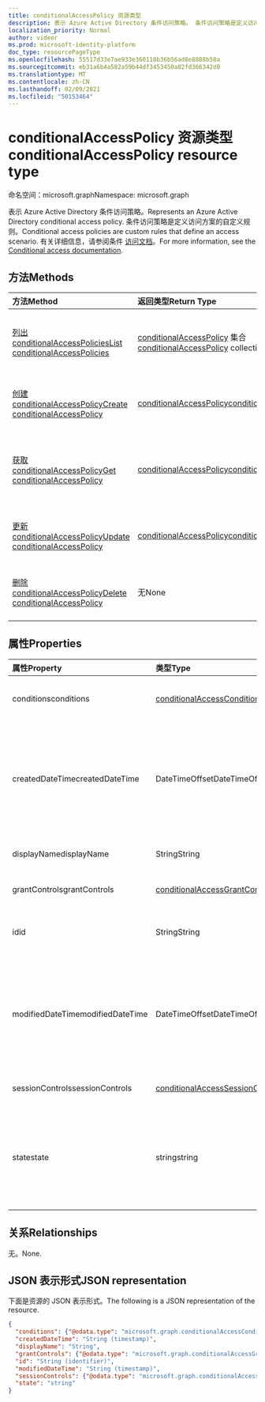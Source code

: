 ```yaml
---
title: conditionalAccessPolicy 资源类型
description: 表示 Azure Active Directory 条件访问策略。 条件访问策略是定义访问方案的自定义规则。
localization_priority: Normal
author: videor
ms.prod: microsoft-identity-platform
doc_type: resourcePageType
ms.openlocfilehash: 55517d33e7ae933e360118b36b56ad8e8088b50a
ms.sourcegitcommit: eb31a6b4a582a59b44df3453450a82fd366342d0
ms.translationtype: MT
ms.contentlocale: zh-CN
ms.lasthandoff: 02/09/2021
ms.locfileid: "50153464"
---
```

# <a name="conditionalaccesspolicy-resource-type"></a><span data-ttu-id="2e628-104">conditionalAccessPolicy 资源类型</span><span class="sxs-lookup"><span data-stu-id="2e628-104">conditionalAccessPolicy resource type</span></span>

<span data-ttu-id="2e628-105">命名空间：microsoft.graph</span><span class="sxs-lookup"><span data-stu-id="2e628-105">Namespace: microsoft.graph</span></span>

<span data-ttu-id="2e628-106">表示 Azure Active Directory 条件访问策略。</span><span class="sxs-lookup"><span data-stu-id="2e628-106">Represents an Azure Active Directory conditional access policy.</span></span> <span data-ttu-id="2e628-107">条件访问策略是定义访问方案的自定义规则。</span><span class="sxs-lookup"><span data-stu-id="2e628-107">Conditional access policies are custom rules that define an access scenario.</span></span> <span data-ttu-id="2e628-108">有关详细信息，请参阅条件 [访问文档](/azure/active-directory/conditional-access/)。</span><span class="sxs-lookup"><span data-stu-id="2e628-108">For more information, see the [Conditional access documentation](/azure/active-directory/conditional-access/).</span></span>

## <a name="methods"></a><span data-ttu-id="2e628-109">方法</span><span class="sxs-lookup"><span data-stu-id="2e628-109">Methods</span></span>

| <span data-ttu-id="2e628-110">方法</span><span class="sxs-lookup"><span data-stu-id="2e628-110">Method</span></span>       | <span data-ttu-id="2e628-111">返回类型</span><span class="sxs-lookup"><span data-stu-id="2e628-111">Return Type</span></span> | <span data-ttu-id="2e628-112">说明</span><span class="sxs-lookup"><span data-stu-id="2e628-112">Description</span></span> |
|:-------------|:------------|:------------|
| [<span data-ttu-id="2e628-113">列出 conditionalAccessPolicies</span><span class="sxs-lookup"><span data-stu-id="2e628-113">List conditionalAccessPolicies</span></span>](../api/conditionalaccessroot-list-policies.md) | <span data-ttu-id="2e628-114">[conditionalAccessPolicy](conditionalaccesspolicy.md) 集合</span><span class="sxs-lookup"><span data-stu-id="2e628-114">[conditionalAccessPolicy](conditionalaccesspolicy.md) collection</span></span> | <span data-ttu-id="2e628-115">获取组织的所有 conditionalAccessPolicies 对象。</span><span class="sxs-lookup"><span data-stu-id="2e628-115">Get all of the conditionalAccessPolicies objects in the organization.</span></span> |
| [<span data-ttu-id="2e628-116">创建 conditionalAccessPolicy</span><span class="sxs-lookup"><span data-stu-id="2e628-116">Create conditionalAccessPolicy</span></span>](../api/conditionalaccessroot-post-policies.md) | [<span data-ttu-id="2e628-117">conditionalAccessPolicy</span><span class="sxs-lookup"><span data-stu-id="2e628-117">conditionalAccessPolicy</span></span>](conditionalaccesspolicy.md) | <span data-ttu-id="2e628-118">创建新的 conditionalAccessPolicy 对象。</span><span class="sxs-lookup"><span data-stu-id="2e628-118">Create a new conditionalAccessPolicy object.</span></span> |
| [<span data-ttu-id="2e628-119">获取 conditionalAccessPolicy</span><span class="sxs-lookup"><span data-stu-id="2e628-119">Get conditionalAccessPolicy</span></span>](../api/conditionalaccesspolicy-get.md) | [<span data-ttu-id="2e628-120">conditionalAccessPolicy</span><span class="sxs-lookup"><span data-stu-id="2e628-120">conditionalAccessPolicy</span></span>](conditionalaccesspolicy.md) | <span data-ttu-id="2e628-121">读取 conditionalAccessPolicy 对象的属性和关系。</span><span class="sxs-lookup"><span data-stu-id="2e628-121">Read properties and relationships of a conditionalAccessPolicy object.</span></span> |
| [<span data-ttu-id="2e628-122">更新 conditionalAccessPolicy</span><span class="sxs-lookup"><span data-stu-id="2e628-122">Update conditionalAccessPolicy</span></span>](../api/conditionalaccesspolicy-update.md) | [<span data-ttu-id="2e628-123">conditionalAccessPolicy</span><span class="sxs-lookup"><span data-stu-id="2e628-123">conditionalAccessPolicy</span></span>](conditionalaccesspolicy.md) | <span data-ttu-id="2e628-124">更新 conditionalAccessPolicy 对象。</span><span class="sxs-lookup"><span data-stu-id="2e628-124">Update a conditionalAccessPolicy object.</span></span> |
| [<span data-ttu-id="2e628-125">删除 conditionalAccessPolicy</span><span class="sxs-lookup"><span data-stu-id="2e628-125">Delete conditionalAccessPolicy</span></span>](../api/conditionalaccesspolicy-delete.md) | <span data-ttu-id="2e628-126">无</span><span class="sxs-lookup"><span data-stu-id="2e628-126">None</span></span> | <span data-ttu-id="2e628-127">删除 conditionalAccessPolicy 对象。</span><span class="sxs-lookup"><span data-stu-id="2e628-127">Delete a conditionalAccessPolicy object.</span></span> |

## <a name="properties"></a><span data-ttu-id="2e628-128">属性</span><span class="sxs-lookup"><span data-stu-id="2e628-128">Properties</span></span>

| <span data-ttu-id="2e628-129">属性</span><span class="sxs-lookup"><span data-stu-id="2e628-129">Property</span></span>     | <span data-ttu-id="2e628-130">类型</span><span class="sxs-lookup"><span data-stu-id="2e628-130">Type</span></span>        | <span data-ttu-id="2e628-131">说明</span><span class="sxs-lookup"><span data-stu-id="2e628-131">Description</span></span> |
|:-------------|:------------|:------------|
|<span data-ttu-id="2e628-132">conditions</span><span class="sxs-lookup"><span data-stu-id="2e628-132">conditions</span></span>|[<span data-ttu-id="2e628-133">conditionalAccessConditionSet</span><span class="sxs-lookup"><span data-stu-id="2e628-133">conditionalAccessConditionSet</span></span>](conditionalaccessconditionset.md)| <span data-ttu-id="2e628-134">指定应用策略时必须满足的规则。</span><span class="sxs-lookup"><span data-stu-id="2e628-134">Specifies the rules that must be met for the policy to apply.</span></span> <span data-ttu-id="2e628-135">必需。</span><span class="sxs-lookup"><span data-stu-id="2e628-135">Required.</span></span> |
|<span data-ttu-id="2e628-136">createdDateTime</span><span class="sxs-lookup"><span data-stu-id="2e628-136">createdDateTime</span></span>|<span data-ttu-id="2e628-137">DateTimeOffset</span><span class="sxs-lookup"><span data-stu-id="2e628-137">DateTimeOffset</span></span>| <span data-ttu-id="2e628-138">时间戳类型表示采用 ISO 8601 格式的日期和时间信息，始终采用 UTC 时区。</span><span class="sxs-lookup"><span data-stu-id="2e628-138">The Timestamp type represents date and time information using ISO 8601 format and is always in UTC time.</span></span> <span data-ttu-id="2e628-139">例如，2014 年 1 月 1 日午夜 UTC 如下所示：`'2014-01-01T00:00:00Z'`。</span><span class="sxs-lookup"><span data-stu-id="2e628-139">For example, midnight UTC on Jan 1, 2014 would look like this: `'2014-01-01T00:00:00Z'`.</span></span> <span data-ttu-id="2e628-140">只读。</span><span class="sxs-lookup"><span data-stu-id="2e628-140">Readonly.</span></span> |
|<span data-ttu-id="2e628-141">displayName</span><span class="sxs-lookup"><span data-stu-id="2e628-141">displayName</span></span>|<span data-ttu-id="2e628-142">String</span><span class="sxs-lookup"><span data-stu-id="2e628-142">String</span></span>| <span data-ttu-id="2e628-143">指定显示名称AccessPolicy 对象的属性。</span><span class="sxs-lookup"><span data-stu-id="2e628-143">Specifies a display name for the conditionalAccessPolicy object.</span></span> |
|<span data-ttu-id="2e628-144">grantControls</span><span class="sxs-lookup"><span data-stu-id="2e628-144">grantControls</span></span>|[<span data-ttu-id="2e628-145">conditionalAccessGrantControls</span><span class="sxs-lookup"><span data-stu-id="2e628-145">conditionalAccessGrantControls</span></span>](conditionalaccessgrantcontrols.md)| <span data-ttu-id="2e628-146">指定通过策略时必须实现的授予控制。</span><span class="sxs-lookup"><span data-stu-id="2e628-146">Specifies the grant controls that must be fulfilled to pass the policy.</span></span> |
|<span data-ttu-id="2e628-147">id</span><span class="sxs-lookup"><span data-stu-id="2e628-147">id</span></span>|<span data-ttu-id="2e628-148">String</span><span class="sxs-lookup"><span data-stu-id="2e628-148">String</span></span>| <span data-ttu-id="2e628-149">指定 conditionalAccessPolicy 对象的标识符。</span><span class="sxs-lookup"><span data-stu-id="2e628-149">Specifies the identifier of a conditionalAccessPolicy object.</span></span> <span data-ttu-id="2e628-150">只读。</span><span class="sxs-lookup"><span data-stu-id="2e628-150">Read-only.</span></span>|
|<span data-ttu-id="2e628-151">modifiedDateTime</span><span class="sxs-lookup"><span data-stu-id="2e628-151">modifiedDateTime</span></span>| <span data-ttu-id="2e628-152">DateTimeOffset</span><span class="sxs-lookup"><span data-stu-id="2e628-152">DateTimeOffset</span></span>|<span data-ttu-id="2e628-153">时间戳类型表示采用 ISO 8601 格式的日期和时间信息，始终采用 UTC 时区。</span><span class="sxs-lookup"><span data-stu-id="2e628-153">The Timestamp type represents date and time information using ISO 8601 format and is always in UTC time.</span></span> <span data-ttu-id="2e628-154">例如，2014 年 1 月 1 日午夜 UTC 如下所示：`'2014-01-01T00:00:00Z'`。</span><span class="sxs-lookup"><span data-stu-id="2e628-154">For example, midnight UTC on Jan 1, 2014 would look like this: `'2014-01-01T00:00:00Z'`.</span></span> <span data-ttu-id="2e628-155">只读。</span><span class="sxs-lookup"><span data-stu-id="2e628-155">Readonly.</span></span> |
|<span data-ttu-id="2e628-156">sessionControls</span><span class="sxs-lookup"><span data-stu-id="2e628-156">sessionControls</span></span>|[<span data-ttu-id="2e628-157">conditionalAccessSessionControls</span><span class="sxs-lookup"><span data-stu-id="2e628-157">conditionalAccessSessionControls</span></span>](conditionalaccesssessioncontrols.md)| <span data-ttu-id="2e628-158">指定在登录后强制执行的会话控件。</span><span class="sxs-lookup"><span data-stu-id="2e628-158">Specifies the session controls that are enforced after sign-in.</span></span> |
|<span data-ttu-id="2e628-159">state</span><span class="sxs-lookup"><span data-stu-id="2e628-159">state</span></span>|<span data-ttu-id="2e628-160">string</span><span class="sxs-lookup"><span data-stu-id="2e628-160">string</span></span>| <span data-ttu-id="2e628-161">指定 conditionalAccessPolicy 对象的状态。</span><span class="sxs-lookup"><span data-stu-id="2e628-161">Specifies the state of the conditionalAccessPolicy object.</span></span> <span data-ttu-id="2e628-162">可取值为：`enabled`、`disabled`、`enabledForReportingButNotEnforced`。</span><span class="sxs-lookup"><span data-stu-id="2e628-162">Possible values are: `enabled`, `disabled`, `enabledForReportingButNotEnforced`.</span></span> <span data-ttu-id="2e628-163">必填。</span><span class="sxs-lookup"><span data-stu-id="2e628-163">Required.</span></span> |

## <a name="relationships"></a><span data-ttu-id="2e628-164">关系</span><span class="sxs-lookup"><span data-stu-id="2e628-164">Relationships</span></span>

<span data-ttu-id="2e628-165">无。</span><span class="sxs-lookup"><span data-stu-id="2e628-165">None.</span></span>

## <a name="json-representation"></a><span data-ttu-id="2e628-166">JSON 表示形式</span><span class="sxs-lookup"><span data-stu-id="2e628-166">JSON representation</span></span>

<span data-ttu-id="2e628-167">下面是资源的 JSON 表示形式。</span><span class="sxs-lookup"><span data-stu-id="2e628-167">The following is a JSON representation of the resource.</span></span>

<!-- {
  "blockType": "resource",
  "optionalProperties": [
    "displayName",
    "sessionControls",
    "grantControls"
  ],
  "@odata.type": "microsoft.graph.conditionalAccessPolicy",
  "keyProperty": "id"
}-->

```json
{
  "conditions": {"@odata.type": "microsoft.graph.conditionalAccessConditionSet"},
  "createdDateTime": "String (timestamp)",
  "displayName": "String",
  "grantControls": {"@odata.type": "microsoft.graph.conditionalAccessGrantControls"},
  "id": "String (identifier)",
  "modifiedDateTime": "String (timestamp)",
  "sessionControls": {"@odata.type": "microsoft.graph.conditionalAccessSessionControls"},
  "state": "string"
}
```

<!-- uuid: 16cd6b66-4b1a-43a1-adaf-3a886856ed98
2019-02-04 14:57:30 UTC -->
<!-- {
  "type": "#page.annotation",
  "description": "conditionalAccessPolicy resource",
  "keywords": "",
  "section": "documentation",
  "tocPath": ""
}-->